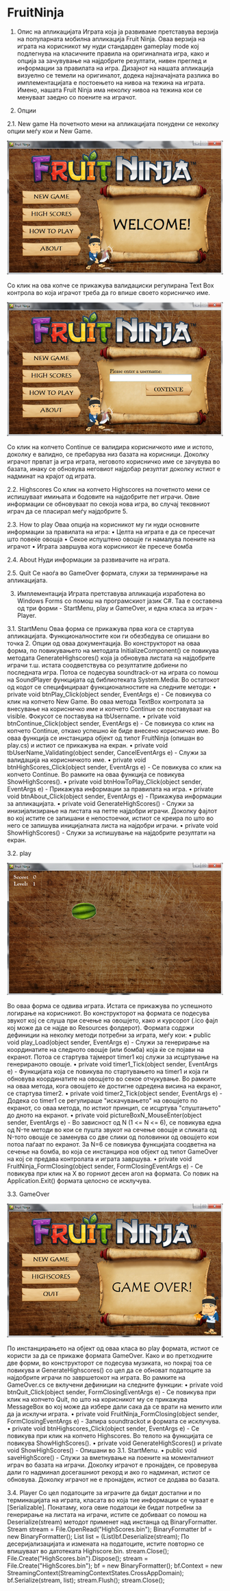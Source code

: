 # FruitNinja

1. Опис на апликацијата
Играта  која ја развиваме претставува верзија на популарната мобилна апликација  Fruit Ninja. Оваа верзија на играта на корисникот му нуди стандарден gameplay mode кој подлегнува на класичните правила на оригиналната игра, како и опција за зачувување на најдобрите резултати, нивен преглед и информации за правилата на игра.
Дизајнот на нашата апликација визуелно се темели на оригиналот, додека најзначајната разлика во имплементацијата е постоењето на нивоа на тежина на играта. Имено, нашата Fruit Ninja има неколку нивоа на тежина кои се менуваат заедно со поените на играчот.

2. Опции

2.1. New game
На почетното мени на апликацијата понудени се неколку опции меѓу кои и New Game.

![alt tag](https://github.com/DEftimova/FruitNinja/blob/master/StartMenu.png)

Со клик на ова копче се прикажува валидациски регулирана Text Box контрола во која играчот треба да го впише своето корисничко име.

![alt tag](https://github.com/DEftimova/FruitNinja/blob/master/Continue.png) 

Со клик на копчето Continue се валидира корисничкото име и истото, доколку е валидно, се пребарува низ базата на корисници. Доколку играчот првпат ја игра играта, неговото корисничко име се зачувува во базата, инаку се обновува неговиот најдобар резултат доколку истиот е надминат на крајот од играта. 

2.2. Highscores
Со клик на копчето Highscores на почетното мени се испишуваат имињата и бодовите на најдобрите пет играчи. Овие информации се обновуваат по секоја нова игра, во случај тековниот играч да се пласирал меѓу најдобрите 5.

2.3. How to play
Оваа опција на корисникот му ги нуди основните информации за правилата на игра:
•	Целта на играта е да се пресечат што повеќе овошја
•	Секое испуштено овошје ги намалува поените на играчот
•	Играта завршува кога корисникот ќе пресече бомба

2.4. About
Нуди информации за развивачите на играта.

2.5. Quit
Се наоѓа во GameOver формата, служи за терминирање на апликацијата.

3. Имплементација
Играта претставува апликација изработена во Windows Forms со помош на програмскиот јазик C#. Таа е составена од три форми - StartMenu, play и GameOver, и една класа за играч - Player.

3.1. StartMenu
Оваа форма се прикажува прва кога се стартува апликацијата. Функционалностите кои ги обезбедува се опишани во точка 2. Опции од оваа документација.
Во конструкторот на оваа форма, по повикувањето на методата InitializeComponent() се повикува методата GenerateHighscores() која ја обновува листата на најдобрите играчи т.ш. истата соодветствува со резултатите добиени по последната игра. Потоа се подесува soundtrack-от на играта со помош на SoundPlayer функцијата од библиотеката System.Media.
Во остатокот од кодот се специфицираат функционалностите на следните методи:
•	private void btnPlay_Click(object sender, EventArgs e) - Се повикува со клик на копчето New Game. Во оваа метода TextBox контролата за внесување на корисничко име и копчето Continue се поставуваат на visible. Фокусот се поставува на tbUsername.
•	private void btnContinue_Click(object sender, EventArgs e) - Се повикува со клик на копчето Continue, откако успешно ќе биде внесено корисничко име. Во оваа функција се инстанцира објект од типот FruitNinja (опишан во play.cs) и истиот се прикажува на екран.
•	private void tbUserName_Validating(object sender, CancelEventArgs e) - Служи за валидација на корисничкото име.
•	private void btnHighScores_Click(object sender, EventArgs e) -  Се повикува со клик на копчето Continue. Во рамките на оваа функција се повикува ShowHighScores().
•	private void btnHowToPlay_Click(object sender, EventArgs e) - Прикажува информации за правилата на игра.
•	private void btnAbout_Click(object sender, EventArgs e) - Прикажува информации за апликацијата.
•	private void GenerateHighScores() - Служи за инизијализирање на листата на петте најдобри играчи. Доколку фајлот во кој истите се запишани е непостоечки, истиот се креира по што во него се запишува иницијалната листа на најдобри играчи.
•	private void ShowHighScores() - Служи за испишување на најдобрите резултати на екран.

3.2. play

![alt tag](https://github.com/DEftimova/FruitNinja/blob/master/play.png) 

Во оваа форма се одвива играта. Истата се прикажува по успешното логирање на корисникот. Во конструкторот на формата се подесува звукот кој се слуша при сечење на овошјето, како и курсорот (.ico фајл кој може да се најде во Resources фолдерот). 
Формата содржи дефиниции на неколку методи потребни за играта, меѓу кои:
•	public void play_Load(object sender, EventArgs e) - Служи за генерирање на координатите на следното овошје (или бомба) која ќе се појави на екранот. Потоа се стартува тајмерот timer1 кој служи за исцртување на генерираното овошје.
•	private void timer1_Tick(object sender, EventArgs e) - Функцијата која се повикува по стартувањето на timer1 и која ги обновува координатите на овошјето во секое отчукување. Во рамките на оваа метода, кога овошјето ќе достигне одредена висина на екранот, се стартува timer2.
•	private void timer2_Tick(object sender, EventArgs e) - Додека со timer1 се регулираше "искачувањето" на овошјето по екранот, со оваа метода, по истиот принцип, се исцртува "спуштањето" до дното на екранот.
•	private void pictureBoxN_MouseEnter(object sender, EventArgs e) - Во зависност од N (1 <= N <= 6), се повикува една од N-те методи во кои се пушта звукот на сечење овошје и сликата од N-тото овошје се заменува со две слики од половинки од овошјето кои потоа паѓаат по екранот. За N=6 се повикува функцијата соодветна на сечење на бомба, во која се инстанцира нов објект од типот GameOver на кој се предава контролата и играта завршува.
•	private void FruitNinja_FormClosing(object sender, FormClosingEventArgs e) - Се повикува при клик на X во горниот десен агол на формата. Со повик на Application.Exit() формата целосно се исклучува.

3.3. GameOver

![alt tag](https://github.com/DEftimova/FruitNinja/blob/master/GameOver.png) 

По инстанцирањето на објект од оваа класа во play формата, истиот се користи за да се прикаже формата GameOver. Како и во претходните две форми, во конструкторот се подесува музиката, но покрај тоа се повикува и GenerateHighscores() со цел да се обноват податоците за најдобрите играчи по завршетокот на играта.
Во рамките на GameOver.cs се вклучени дефиниции на следните функции:
•	private void btnQuit_Click(object sender, FormClosingEventArgs e) - Се повикува при клик на копчето Quit, по што на корисникот му се прикажува MessageBox во кој може да избере дали сака да се врати на менито или да ја исклучи играта.
•	private void FruitNinja_FormClosing(object sender, FormClosingEventArgs e) -  Запира soundtrackot и формата се исклучува.
•	private void btnHighscores_Click(object sender, EventArgs e) - Се повикува при клик на копчето Highscores. Во телото на функцијата се повикува ShowHighScores().
•	private void GenerateHighScores() и private void ShowHighScores() - Опишани во 3.1. StartMenu.
•	public void saveHighScore() - Служи за вметнување на поените на моменталниот играч во базата на играчи. Доколку играчот е пронајден, се проверува дали го надминал досегашниот рекорд и ако го надминал, истиот се обновува. Доколку играчот не е пронајден, истиот се додава во базата.

3.4. Player
Со цел податоците за играчите да бидат достапни и по терминацијата на играта, класата во која тие информации се чуваат е [Serializable].
Понатаму, кога овие податоци ќе бидат потребни за генерирање на листата на играчи, истите се добиваат со помош на Deserialize(stream) методот применет над инстанца од BinaryFormatter.
  Stream stream = File.OpenRead("HighScores.bin");
  BinaryFormatter bf = new BinaryFormatter();
  List<Player> list = (List<Player>)bf.Deserialize(stream);
По десеријализацијата и измената на податоците, истите повторно се впишуваат во датотеката Highscore.bin.
  stream.Close();
  File.Create("HighScores.bin").Dispose();
  stream = File.Create("HighScores.bin");
  bf = new BinaryFormatter();
  bf.Context = new StreamingContext(StreamingContextStates.CrossAppDomain);
  bf.Serialize(stream, list);
  stream.Flush();
  stream.Close();
